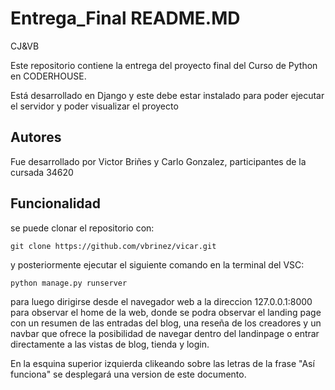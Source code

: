 # Entrega_Final  README.MD
 CJ&amp;VB

Este repositorio contiene la entrega del proyecto final del Curso de Python en CODERHOUSE.

Está desarrollado en Django y este debe estar instalado para poder ejecutar el servidor y poder visualizar el proyecto

## Autores
Fue desarrollado por Victor Briñes y Carlo Gonzalez, participantes de la cursada 34620
## Funcionalidad

se puede clonar el repositorio con:

	git clone https://github.com/vbrinez/vicar.git

y posteriormente ejecutar el siguiente comando en la terminal del VSC:

	python manage.py runserver

para luego dirigirse desde el navegador web a la direccion 127.0.0.1:8000 para observar el home de la web, donde se podra observar el landing page con un resumen de las entradas del blog, una reseña de los creadores y un navbar que ofrece la posibilidad de navegar dentro del landinpage o entrar directamente a las vistas de blog, tienda y login.

En la esquina superior izquierda clikeando sobre las letras de la frase "Así funciona" se desplegará una version de este documento. 


